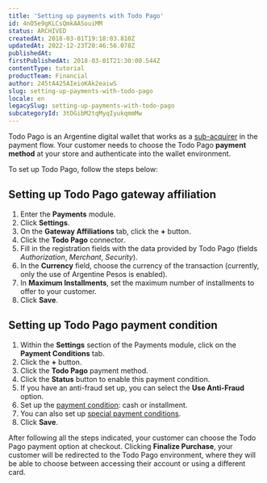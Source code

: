 ```yaml
---
title: 'Setting up payments with Todo Pago'
id: 4nO5e9gKLCsQmkAASouiMM
status: ARCHIVED
createdAt: 2018-03-01T19:18:03.810Z
updatedAt: 2022-12-23T20:46:56.078Z
publishedAt: 
firstPublishedAt: 2018-03-01T21:30:00.544Z
contentType: tutorial
productTeam: Financial
author: 245tA425AIeioKAk2eaiwS
slug: setting-up-payments-with-todo-pago
locale: en
legacySlug: setting-up-payments-with-todo-pago
subcategoryId: 3tDGibM2tqMyqIyukqmmMw
---
```


Todo Pago is an Argentine digital wallet that works as a [sub-acquirer](/en/tutorial/what-is-a-sub-acquirer) in the payment flow. Your customer needs to choose the Todo Pago __payment method__ at your store and authenticate into the wallet environment.

To set up Todo Pago, follow the steps below:

## Setting up Todo Pago gateway affiliation
1. Enter the __Payments__ module.
2. Click __Settings__.
2. On the __Gateway Affiliations__ tab, click the __+__ button.
3. Click the __Todo Pago__ connector.
4. Fill in the registration fields with the data provided by Todo Pago (fields _Authorization_, _Merchant_, _Security_).
5. In the __Currency__ field, choose the currency of the transaction (currently, only the use of Argentine Pesos is enabled).
6. In __Maximum Installments__, set the maximum number of installments to offer to your customer.
7. Click __Save__.


## Setting up Todo Pago payment condition
1. Within the __Settings__ section of the Payments module, click on the __Payment Conditions__ tab.
2. Click the __+__ button.
3. Click the __Todo Pago__ payment method.
4. Click the __Status__ button to enable this payment condition.
5. If you have an anti-fraud set up, you can select the __Use Anti-Fraud__ option.
6. Set up the [payment condition](/en/tutorial/how-to-configure-payment-conditions): cash or installment.
7. You can also set up [special payment conditions](/en/tutorial/special-conditions).
8. Click __Save__.

After following all the steps indicated, your customer can choose the Todo Pago payment option at checkout. Clicking __Finalize Purchase__, your customer will be redirected to the Todo Pago environment, where they will be able to choose between accessing their account or using a different card.
